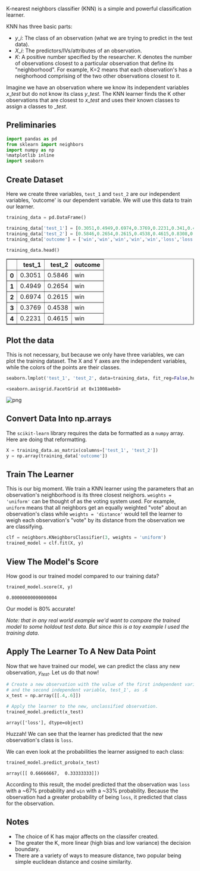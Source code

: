 K-nearest neighbors classifier (KNN) is a simple and powerful classification learner. 

KNN has three basic parts:

- $y\_i$: The class of an observation (what we are trying to predict in the test data).
- $X\_i$: The predictors/IVs/attributes of an observation.
- $K$: A positive number specified by the researcher. K denotes the number of observations closest to a particular observation that define its "neighborhood". For example, K=2 means that each observation's has a neighorhood comprising of the two other observations closest to it.

Imagine we have an observation where we know its independent variables $x\_{test}$ but do not know its class $y\_{test}$. The KNN learner finds the K other observations that are closest to $x\_{test}$ and uses their known classes to assign a classes to $\_{test}$.

## Preliminaries


```python
import pandas as pd
from sklearn import neighbors
import numpy as np
%matplotlib inline  
import seaborn
```

## Create Dataset

Here we create three variables, `test_1` and `test_2` are our independent variables, 'outcome' is our dependent variable. We will use this data to train our learner.


```python
training_data = pd.DataFrame()

training_data['test_1'] = [0.3051,0.4949,0.6974,0.3769,0.2231,0.341,0.4436,0.5897,0.6308,0.5]
training_data['test_2'] = [0.5846,0.2654,0.2615,0.4538,0.4615,0.8308,0.4962,0.3269,0.5346,0.6731]
training_data['outcome'] = ['win','win','win','win','win','loss','loss','loss','loss','loss']

training_data.head()
```




<div>
<style>
    .dataframe thead tr:only-child th {
        text-align: right;
    }

    .dataframe thead th {
        text-align: left;
    }
    
    .dataframe tbody tr th {
        vertical-align: top;
    }
</style>
<table border="1" class="dataframe">
  <thead>
    <tr style="text-align: right;">
      <th></th>
      <th>test_1</th>
      <th>test_2</th>
      <th>outcome</th>
    </tr>
  </thead>
  <tbody>
    <tr>
      <th>0</th>
      <td>0.3051</td>
      <td>0.5846</td>
      <td>win</td>
    </tr>
    <tr>
      <th>1</th>
      <td>0.4949</td>
      <td>0.2654</td>
      <td>win</td>
    </tr>
    <tr>
      <th>2</th>
      <td>0.6974</td>
      <td>0.2615</td>
      <td>win</td>
    </tr>
    <tr>
      <th>3</th>
      <td>0.3769</td>
      <td>0.4538</td>
      <td>win</td>
    </tr>
    <tr>
      <th>4</th>
      <td>0.2231</td>
      <td>0.4615</td>
      <td>win</td>
    </tr>
  </tbody>
</table>
</div>



## Plot the data

This is not necessary, but because we only have three variables, we can plot the training dataset. The X and Y axes are the independent variables, while the colors of the points are their classes.


```python
seaborn.lmplot('test_1', 'test_2', data=training_data, fit_reg=False,hue="outcome", scatter_kws={"marker": "D","s": 100})
```




    <seaborn.axisgrid.FacetGrid at 0x11008aeb8>




![png](k-nearest_neighbors_classifer_files/k-nearest_neighbors_classifer_9_1.png)


## Convert Data Into np.arrays

The `scikit-learn` library requires the data be formatted as a `numpy` array. Here are doing that reformatting.


```python
X = training_data.as_matrix(columns=['test_1', 'test_2'])
y = np.array(training_data['outcome'])
```

## Train The Learner

This is our big moment. We train a KNN learner using the parameters that an observation's neighborhood is its three closest neighors. `weights = 'uniform'` can be thought of as the voting system used. For example, `uniform` means that all neighbors get an equally weighted "vote" about an observation's class while `weights = 'distance'` would tell the learner to weigh each observation's "vote" by its distance from the observation we are classifying. 


```python
clf = neighbors.KNeighborsClassifier(3, weights = 'uniform')
trained_model = clf.fit(X, y)
```

## View The Model's Score 

How good is our trained model compared to our training data?


```python
trained_model.score(X, y)
```




    0.80000000000000004



Our model is 80% accurate! 

_Note: that in any real world example we'd want to compare the trained model to some holdout test data. But since this is a toy example I used the training data_.

## Apply The Learner To A New Data Point

Now that we have trained our model, we can predict the class any new observation, $y_{test}$. Let us do that now!


```python
# Create a new observation with the value of the first independent variable, 'test_1', as .4 
# and the second independent variable, test_1', as .6 
x_test = np.array([[.4,.6]])
```


```python
# Apply the learner to the new, unclassified observation.
trained_model.predict(x_test)
```




    array(['loss'], dtype=object)



Huzzah! We can see that the learner has predicted that the new observation's class is `loss`.

We can even look at the probabilities the learner assigned to each class:


```python
trained_model.predict_proba(x_test)
```




    array([[ 0.66666667,  0.33333333]])



According to this result, the model predicted that the observation was `loss` with a ~67% probability and `win` with a ~33% probability. Because the observation had a greater probability of being `loss`, it predicted that class for the observation.

## Notes

- The choice of K has major affects on the classifer created.
- The greater the K, more linear (high bias and low variance) the decision boundary.
- There are a variety of ways to measure distance, two popular being simple euclidean distance and cosine similarity.
